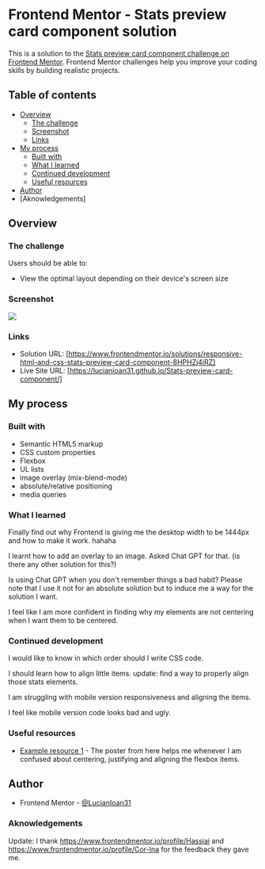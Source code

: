 # Frontend Mentor - Stats preview card component solution

This is a solution to the [Stats preview card component challenge on Frontend Mentor](https://www.frontendmentor.io/challenges/stats-preview-card-component-8JqbgoU62). Frontend Mentor challenges help you improve your coding skills by building realistic projects. 

## Table of contents

- [Overview](#overview)
  - [The challenge](#the-challenge)
  - [Screenshot](#screenshot)
  - [Links](#links)
- [My process](#my-process)
  - [Built with](#built-with)
  - [What I learned](#what-i-learned)
  - [Continued development](#continued-development)
  - [Useful resources](#useful-resources)
- [Author](#author)
- [Aknowledgements]


## Overview

### The challenge

Users should be able to:

- View the optimal layout depending on their device's screen size

### Screenshot

![](./screenshot.jpg)


### Links

- Solution URL: [https://www.frontendmentor.io/solutions/responsive-html-and-css-stats-preview-card-component-8HPHZj4iRZ]
- Live Site URL: [https://lucianioan31.github.io/Stats-preview-card-component/]

## My process

### Built with

- Semantic HTML5 markup
- CSS custom properties
- Flexbox
- UL lists
- image overlay (mix-blend-mode)
- absolute/relative positioning
- media queries

### What I learned

Finally find out why Frontend is giving me the desktop width to be 1444px and how to make it work. hahaha

I learnt how to add an overlay to an image. Asked Chat GPT for that. (is there any other solution for this?)

Is using Chat GPT when you don't remember things a bad habit? Please note that I use it not for an absolute solution but to induce me a way for the solution I want. 

I feel like I am more confident in finding why my elements are not centering when I want them to be centered.

### Continued development

I would like to know in which order should I write CSS code.

I should learn how to align little items. update: find a way to properly align those stats elements. 

I am struggling with mobile version responsiveness and aligning the items. 

I feel like mobile version code looks bad and ugly. 

### Useful resources

- [Example resource 1](https://css-tricks.com/snippets/css/a-guide-to-flexbox/) - The poster from here helps me whenever I am confused about centering, justifying and aligning the flexbox items. 

## Author

- Frontend Mentor - [@LucianIoan31](https://www.frontendmentor.io/profile/LucianIoan31)

### Aknowledgements

Update: I thank https://www.frontendmentor.io/profile/Hassiai and https://www.frontendmentor.io/profile/Cor-Ina for the feedback they gave me. 
